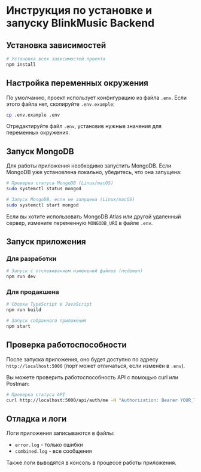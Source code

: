 # Инструкция по установке и запуску BlinkMusic Backend

## Установка зависимостей

```bash
# Установка всех зависимостей проекта
npm install
```

## Настройка переменных окружения

По умолчанию, проект использует конфигурацию из файла `.env`. Если этого файла нет, скопируйте `.env.example`:

```bash
cp .env.example .env
```

Отредактируйте файл `.env`, установив нужные значения для переменных окружения.

## Запуск MongoDB

Для работы приложения необходимо запустить MongoDB. Если MongoDB уже установлена локально, убедитесь, что она запущена:

```bash
# Проверка статуса MongoDB (Linux/macOS)
sudo systemctl status mongod

# Запуск MongoDB, если не запущена (Linux/macOS)
sudo systemctl start mongod
```

Если вы хотите использовать MongoDB Atlas или другой удаленный сервер, измените переменную `MONGODB_URI` в файле `.env`.

## Запуск приложения

### Для разработки

```bash
# Запуск с отслеживанием изменений файлов (nodemon)
npm run dev
```

### Для продакшена

```bash
# Сборка TypeScript в JavaScript
npm run build

# Запуск собранного приложения
npm start
```

## Проверка работоспособности

После запуска приложения, оно будет доступно по адресу `http://localhost:5000` (порт может отличаться, если изменён в `.env`).

Вы можете проверить работоспособность API с помощью curl или Postman:

```bash
# Проверка статуса API
curl http://localhost:5000/api/auth/me -H "Authorization: Bearer YOUR_TOKEN"
```

## Отладка и логи

Логи приложения записываются в файлы:
- `error.log` - только ошибки
- `combined.log` - все сообщения

Также логи выводятся в консоль в процессе работы приложения. 